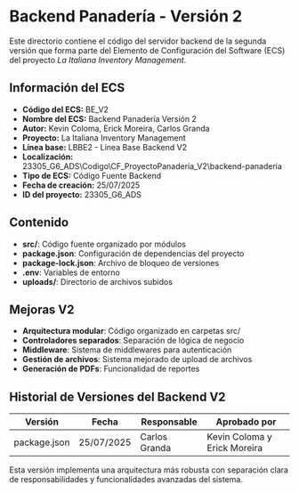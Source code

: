 # Backend Panadería - Versión 2

Este directorio contiene el código del servidor backend de la segunda versión que forma parte del Elemento de Configuración del Software (ECS) del proyecto *La Italiana Inventory Management*.

## Información del ECS

- **Código del ECS:** BE_V2  
- **Nombre del ECS:** Backend Panadería Versión 2  
- **Autor:** Kevin Coloma, Erick Moreira, Carlos Granda
- **Proyecto:** La Italiana Inventory Management  
- **Línea base:** LBBE2 - Línea Base Backend V2  
- **Localización:** 23305_G6_ADS\Codigo\CF_ProyectoPanadería_V2\backend-panaderia  
- **Tipo de ECS:** Código Fuente Backend  
- **Fecha de creación:** 25/07/2025  
- **ID del proyecto:** 23305_G6_ADS  

## Contenido

- **src/**: Código fuente organizado por módulos
- **package.json**: Configuración de dependencias del proyecto
- **package-lock.json**: Archivo de bloqueo de versiones
- **.env**: Variables de entorno
- **uploads/**: Directorio de archivos subidos

## Mejoras V2

- **Arquitectura modular**: Código organizado en carpetas src/
- **Controladores separados**: Separación de lógica de negocio
- **Middleware**: Sistema de middlewares para autenticación
- **Gestión de archivos**: Sistema mejorado de upload de archivos
- **Generación de PDFs**: Funcionalidad de reportes

## Historial de Versiones del Backend V2

| Versión | Fecha | Responsable | Aprobado por |
|---------|-------|-------------|--------------|
| package.json | 25/07/2025 | Carlos Granda | Kevin Coloma y Erick Moreira |

Esta versión implementa una arquitectura más robusta con separación clara de responsabilidades y funcionalidades avanzadas del sistema.
